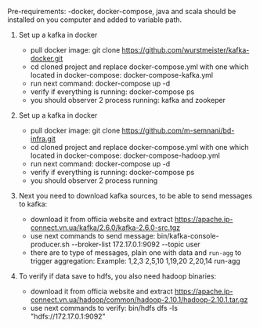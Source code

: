 Pre-requirements:
-docker, docker-compose, java and scala should be installed on you computer and added to variable path.



1. Set up a kafka in docker
    - pull docker image: git clone https://github.com/wurstmeister/kafka-docker.git
    - cd cloned project and replace docker-compose.yml with one which located in docker-compose: docker-compose-kafka.yml
    - run next command: docker-compose up -d
    - verify if everything is running: docker-compose ps
    - you should observer 2 process running: kafka and zookeper


2. Set up a kafka in docker
    - pull docker image: git clone https://github.com/m-semnani/bd-infra.git
    - cd cloned project and replace docker-compose.yml with one which located in docker-compose: docker-compose-hadoop.yml
    - run next command: docker-compose up -d
    - verify if everything is running: docker-compose ps
    - you should observer 2 process running
 
3. Next you need to download kafka sources, to be able to send messages to kafka:
    - download it from officia website and extract https://apache.ip-connect.vn.ua/kafka/2.6.0/kafka-2.6.0-src.tgz 
    - use next commands to send message: bin/kafka-console-producer.sh --broker-list 172.17.0.1:9092 --topic user
    - there are to type of messages, plain one with data and `run-agg` to trigger aggregation:
    Example: 
      1,2,3
      2,5,10
      1,19,20
      2,20,14
      run-agg   

4. To verify if data save to hdfs, you also need hadoop binaries:
    - download it from officia website and extract https://apache.ip-connect.vn.ua/hadoop/common/hadoop-2.10.1/hadoop-2.10.1.tar.gz 
    - use next commands to verify: bin/hdfs dfs -ls "hdfs://172.17.0.1:9092"
     